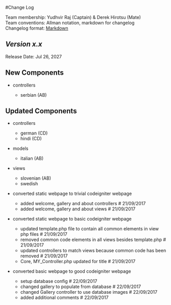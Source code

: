 #Change Log

Team membership:  Yudhvir Raj (Captain) & Derek Hirotsu (Mate)  
Team conventions: Allman notation, markdown for changelog  
Changelog format: [Markdown](https://github.com/adam-p/markdown-here/wiki/Markdown-Cheatsheet) 

## *Version x.x*

Release Date: Jul 26, 2027

## New Components

-   controllers

    -   serbian (AB)
    
## Updated Components

-   controllers

    -   german (CD)
    -   hindi (CD)

-   models

    -   italian (AB)

-   views

    -   slovenian (AB)
    -   swedish

- converted static webpage to trivial codeigniter webpage
	
	- added welcome, gallery and about controllers # 21/09/2017
	- added welcome, gallery and about views       # 21/09/2017

- converted static webpage to basic codeigniter webpage
	
	- updated template.php file to contain all common elements in view php files # 21/09/2017
	- removed common code elements in all views besides template.php             # 21/09/2017
	- updated controllers to match views because common code has been removed    # 21/09/2017
	- Core, MY_Controller.php updated for title                                  # 21/09/2017
 
- converted basic webpage to good codeigniter webpage
	
	- setup database config # 22/09/2017
	- changed gallery to populate from database # 22/09/2017
	- changed Gallery controller to use database images # 22/09/2017
	- added additional comments # 22/09/2017